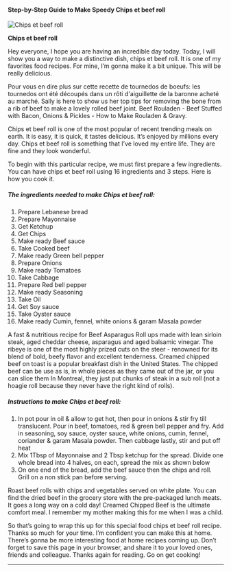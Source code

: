             

#### Step-by-Step Guide to Make Speedy Chips et beef roll

![Chips et beef roll](https://img-global.cpcdn.com/recipes/019da41021da96ce/751x532cq70/chips-et-beef-roll-recipe-main-photo.jpg)

**Chips et beef roll**

Hey everyone, I hope you are having an incredible day today. Today, I will show you a way to make a distinctive dish, chips et beef roll. It is one of my favorites food recipes. For mine, I’m gonna make it a bit unique. This will be really delicious.

Pour vous en dire plus sur cette recette de tournedos de boeufs: les tournedos ont été découpés dans un rôti d'aiguillette de la baronne acheté au marché. Sally is here to show us her top tips for removing the bone from a rib of beef to make a lovely rolled beef joint. Beef Rouladen - Beef Stuffed with Bacon, Onions & Pickles - How to Make Rouladen & Gravy.

Chips et beef roll is one of the most popular of recent trending meals on earth. It is easy, it is quick, it tastes delicious. It’s enjoyed by millions every day. Chips et beef roll is something that I’ve loved my entire life. They are fine and they look wonderful.

To begin with this particular recipe, we must first prepare a few ingredients. You can have chips et beef roll using 16 ingredients and 3 steps. Here is how you cook it.

##### The ingredients needed to make Chips et beef roll:

1.  Prepare Lebanese bread
2.  Prepare Mayonnaise
3.  Get Ketchup
4.  Get Chips
5.  Make ready Beef sauce
6.  Take Cooked beef
7.  Make ready Green bell pepper
8.  Prepare Onions
9.  Make ready Tomatoes
10.  Take Cabbage
11.  Prepare Red bell pepper
12.  Make ready Seasoning
13.  Take Oil
14.  Get Soy sauce
15.  Take Oyster sauce
16.  Make ready Cumin, fennel, white onions & garam Masala powder

A fast & nutritious recipe for Beef Asparagus Roll ups made with lean sirloin steak, aged cheddar cheese, asparagus and aged balsamic vinegar. The ribeye is one of the most highly prized cuts on the steer - renowned for its blend of bold, beefy flavor and excellent tenderness. Creamed chipped beef on toast is a popular breakfast dish in the United States. The chipped beef can be use as is, in whole pieces as they came out of the jar, or you can slice them In Montreal, they just put chunks of steak in a sub roll (not a hoagie roll because they never have the right kind of rolls).

##### Instructions to make Chips et beef roll:

1.  In pot pour in oil & allow to get hot, then pour in onions & stir fry till translucent. Pour in beef, tomatoes, red & green bell pepper and fry. Add in seasoning, soy sauce, oyster sauce, white onions, cumin, fennel, coriander & garam Masala powder. Then cabbage lastly, stir and put off heat
2.  Mix 1Tbsp of Mayonnaise and 2 Tbsp ketchup for the spread. Divide one whole bread into 4 halves, on each, spread the mix as shown below
3.  On one end of the bread, add the beef sauce then the chips and roll. Grill on a non stick pan before serving.

Roast beef rolls with chips and vegetables served on white plate. You can find the dried beef in the grocery store with the pre-packaged lunch meats. It goes a long way on a cold day! Creamed Chipped Beef is the ultimate comfort meal. I remember my mother making this for me when I was a child.

So that’s going to wrap this up for this special food chips et beef roll recipe. Thanks so much for your time. I’m confident you can make this at home. There’s gonna be more interesting food at home recipes coming up. Don’t forget to save this page in your browser, and share it to your loved ones, friends and colleague. Thanks again for reading. Go on get cooking!

* * *